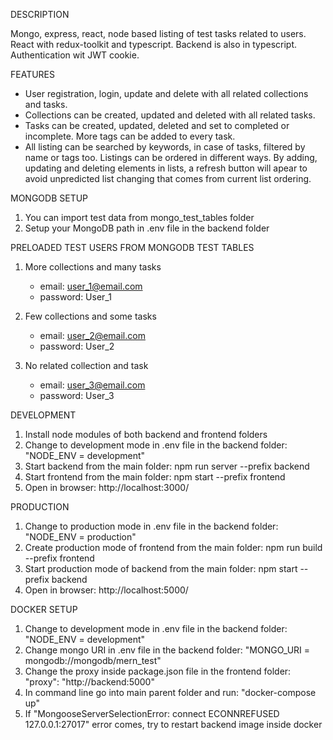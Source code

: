 DESCRIPTION

Mongo, express, react, node based listing of test tasks related to users. React with redux-toolkit and typescript. Backend is also in typescript. Authentication wit JWT cookie.

FEATURES

- User registration, login, update and delete with all related collections and tasks.
- Collections can be created, updated and deleted with all related tasks.
- Tasks can be created, updated, deleted and set to completed or incomplete. More tags can be added to every task.
- All listing can be searched by keywords, in case of tasks, filtered by name or tags too. Listings can be ordered in different ways. By adding, updating and deleting elements in lists, a refresh button will apear to avoid unpredicted list changing that comes from current list ordering.

MONGODB SETUP

1. You can import test data from mongo_test_tables folder
2. Setup your MongoDB path in .env file in the backend folder

PRELOADED TEST USERS FROM MONGODB TEST TABLES

1. More collections and many tasks

   - email: user_1@email.com
   - password: User_1

2. Few collections and some tasks

   - email: user_2@email.com
   - password: User_2

3. No related collection and task

   - email: user_3@email.com
   - password: User_3

DEVELOPMENT

1. Install node modules of both backend and frontend folders
2. Change to development mode in .env file in the backend folder: "NODE_ENV = development"
3. Start backend from the main folder: npm run server --prefix backend
4. Start frontend from the main folder: npm start --prefix frontend
5. Open in browser: http://localhost:3000/

PRODUCTION

1. Change to production mode in .env file in the backend folder: "NODE_ENV = production"
2. Create production mode of frontend from the main folder: npm run build --prefix frontend
3. Start production mode of backend from the main folder: npm start --prefix backend
4. Open in browser: http://localhost:5000/

DOCKER SETUP

1. Change to development mode in .env file in the backend folder: "NODE_ENV = development"
2. Change mongo URI in .env file in the backend folder: "MONGO_URI = mongodb://mongodb/mern_test"
3. Change the proxy inside package.json file in the frontend folder: "proxy": "http://backend:5000"
4. In command line go into main parent folder and run: "docker-compose up"
5. If "MongooseServerSelectionError: connect ECONNREFUSED 127.0.0.1:27017" error comes, try to restart backend image inside docker
